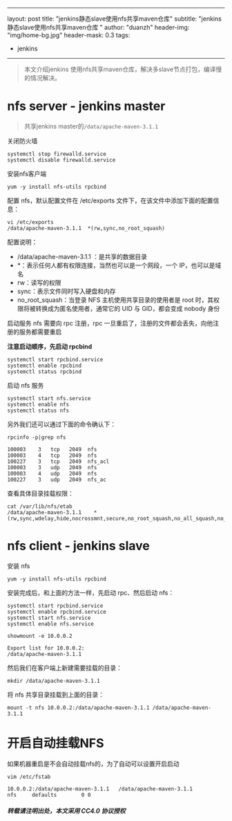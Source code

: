  ---
layout: post
title: "jenkins静态slave使用nfs共享maven仓库"
subtitle: "jenkins静态slave使用nfs共享maven仓库 "
author: "duanzh"
header-img: "img/home-bg.jpg"
header-mask: 0.3
tags:
  - jenkins
---

> 本文介绍jenkins 使用nfs共享maven仓库，解决多slave节点打包，编译慢的情况解决。

# nfs server - jenkins master
> 共享jenkins master的`/data/apache-maven-3.1.1`

关闭防火墙
```
systemctl stop firewalld.service
systemctl disable firewalld.service
```
安装nfs客户端
```
yum -y install nfs-utils rpcbind
```
配置 nfs，默认配置文件在 /etc/exports 文件下，在该文件中添加下面的配置信息：
```
vi /etc/exports
/data/apache-maven-3.1.1  *(rw,sync,no_root_squash)
```
配置说明：

- /data/apache-maven-3.1.1 ：是共享的数据目录
- *：表示任何人都有权限连接，当然也可以是一个网段，一个 IP，也可以是域名
- rw：读写的权限
- sync：表示文件同时写入硬盘和内存
- no_root_squash：当登录 NFS 主机使用共享目录的使用者是 root 时，其权限将被转换成为匿名使用者，通常它的 UID 与 GID，都会变成 nobody 身份

启动服务 nfs 需要向 rpc 注册，rpc 一旦重启了，注册的文件都会丢失，向他注册的服务都需要重启

**注意启动顺序，先启动 rpcbind**
```
systemctl start rpcbind.service
systemctl enable rpcbind
systemctl status rpcbind
```
启动 nfs 服务
```
systemctl start nfs.service
systemctl enable nfs
systemctl status nfs
```
另外我们还可以通过下面的命令确认下：
```
rpcinfo -p|grep nfs
    
100003    3   tcp   2049  nfs
100003    4   tcp   2049  nfs
100227    3   tcp   2049  nfs_acl
100003    3   udp   2049  nfs
100003    4   udp   2049  nfs
100227    3   udp   2049  nfs_ac
```
查看具体目录挂载权限：
```
cat /var/lib/nfs/etab
/data/apache-maven-3.1.1	*(rw,sync,wdelay,hide,nocrossmnt,secure,no_root_squash,no_all_squash,no_subtree_check,secure_locks,acl,no_pnfs,anonuid=65534,anongid=65534,sec=sys,rw,secure,no_root_squash,no_all_squash)
```

# nfs client -  jenkins slave
安装 nfs
```
yum -y install nfs-utils rpcbind
```
安装完成后，和上面的方法一样，先启动 rpc、然后启动 nfs：
```
systemctl start rpcbind.service 
systemctl enable rpcbind.service 
systemctl start nfs.service    
systemctl enable nfs.service
```
```
showmount -e 10.0.0.2

Export list for 10.0.0.2:
/data/apache-maven-3.1.1 
```
然后我们在客户端上新建需要挂载的目录：
```
mkdir /data/apache-maven-3.1.1
```

将 nfs 共享目录挂载到上面的目录：
```
mount -t nfs 10.0.0.2:/data/apache-maven-3.1.1 /data/apache-maven-3.1.1
```
# 开启自动挂载NFS
如果机器重启是不会自动挂载nfs的，为了自动可以设置开启启动
```
vim /etc/fstab
```
```
10.0.0.2:/data/apache-maven-3.1.1   /data/apache-maven-3.1.1           nfs     defaults        0 0
```
##### 转载请注明出处，本文采用 CC4.0 协议授权
